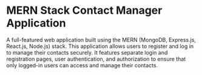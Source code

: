 # MERN Stack Contact Manager Application
A full-featured web application built using the MERN (MongoDB, Express.js, React.js, Node.js) stack. This application allows users to register and log in to manage their contacts securely. It features separate login and registration pages, user authentication, and authorization to ensure that only logged-in users can access and manage their contacts.
